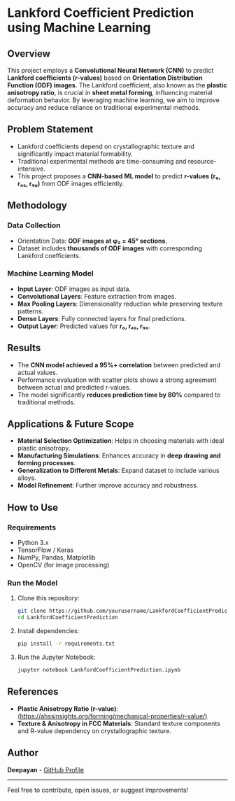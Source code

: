 # Lankford Coefficient Prediction using Machine Learning

## Overview
This project employs a **Convolutional Neural Network (CNN)** to predict **Lankford coefficients (r-values)** based on **Orientation Distribution Function (ODF) images**. The Lankford coefficient, also known as the **plastic anisotropy ratio**, is crucial in **sheet metal forming**, influencing material deformation behavior. By leveraging machine learning, we aim to improve accuracy and reduce reliance on traditional experimental methods.

## Problem Statement
- Lankford coefficients depend on crystallographic texture and significantly impact material formability.
- Traditional experimental methods are time-consuming and resource-intensive.
- This project proposes a **CNN-based ML model** to predict **r-values (r₀, r₄₅, r₉₀)** from ODF images efficiently.

## Methodology
### **Data Collection**
- Orientation Data: **ODF images at φ₂ = 45° sections**.
- Dataset includes **thousands of ODF images** with corresponding Lankford coefficients.

### **Machine Learning Model**
- **Input Layer**: ODF images as input data.
- **Convolutional Layers**: Feature extraction from images.
- **Max Pooling Layers**: Dimensionality reduction while preserving texture patterns.
- **Dense Layers**: Fully connected layers for final predictions.
- **Output Layer**: Predicted values for **r₀, r₄₅, r₉₀**.

## Results
- The **CNN model achieved a 95%+ correlation** between predicted and actual values.
- Performance evaluation with scatter plots shows a strong agreement between actual and predicted r-values.
- The model significantly **reduces prediction time by 80%** compared to traditional methods.

## Applications & Future Scope
- **Material Selection Optimization**: Helps in choosing materials with ideal plastic anisotropy.
- **Manufacturing Simulations**: Enhances accuracy in **deep drawing and forming processes**.
- **Generalization to Different Metals**: Expand dataset to include various alloys.
- **Model Refinement**: Further improve accuracy and robustness.

## How to Use
### **Requirements**
- Python 3.x
- TensorFlow / Keras
- NumPy, Pandas, Matplotlib
- OpenCV (for image processing)

### **Run the Model**
1. Clone this repository:  
   ```bash
   git clone https://github.com/yourusername/LankfordCoefficientPrediction.git
   cd LankfordCoefficientPrediction
   ```
2. Install dependencies:  
   ```bash
   pip install -r requirements.txt
   ```
3. Run the Jupyter Notebook:  
   ```bash
   jupyter notebook LankfordCoefficientPrediction.ipynb
   ```

## References
- **Plastic Anisotropy Ratio (r-value)**: [(https://ahssinsights.org/forming/mechanical-properties/r-value/)](https://ahssinsights.org/forming/mechanical-properties/r-value/)
- **Texture & Anisotropy in FCC Materials**: Standard texture components and R-value dependency on crystallographic texture.

## Author
**Deepayan** - [GitHub Profile](https://github.com/yourusername)

---

Feel free to contribute, open issues, or suggest improvements!
